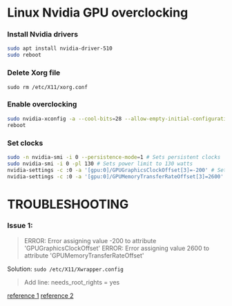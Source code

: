 # Linux Nvidia GPU overclocking

### Install Nvidia drivers
```bash
sudo apt install nvidia-driver-510
sudo reboot
```

### Delete Xorg file

`sudo rm /etc/X11/xorg.conf`

### Enable overclocking
```bash
sudo nvidia-xconfig -a --cool-bits=28 --allow-empty-initial-configuration
reboot
```

### Set clocks
```bash
sudo -n nvidia-smi -i 0 --persistence-mode=1 # Sets persistent clocks
sudo nvidia-smi -i 0 -pl 130 # Sets power limit to 130 watts
nvidia-settings -c :0 -a '[gpu:0]/GPUGraphicsClockOffset[3]=-200' # Sets Core Clock to -200
nvidia-settings -c :0 -a '[gpu:0]/GPUMemoryTransferRateOffset[3]=2600' # Sets Memory Clocks to 2600 (1300x2)
```

# TROUBLESHOOTING

### Issue 1:
> ERROR: Error assigning value -200 to attribute 'GPUGraphicsClockOffset'
> ERROR: Error assigning value 2600 to attribute 'GPUMemoryTransferRateOffset'

Solution:
`sudo /etc/X11/Xwrapper.config`
> Add line: needs_root_rights = yes 

[reference 1](https://wiki.archlinux.org/title/NVIDIA/Troubleshooting#Overclocking_not_working_with_Unknown_Error "reference 1")
[reference 2](https://wiki.archlinux.org/title/Xorg#Rootless_Xorg "reference 1")